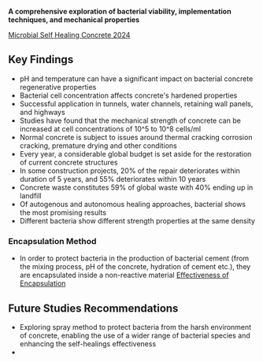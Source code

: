 **A comprehensive exploration of bacterial viability, implementation techniques, and mechanical properties**

[Microbial Self Healing Concrete 2024](https://www.sciencedirect.com/science/article/pii/S2238785424002618)
## Key Findings

- pH and temperature can have a significant impact on bacterial concrete regenerative properties
- Bacterial cell concentration affects concrete's hardened properties
- Successful application in tunnels, water channels, retaining wall panels, and highways
- Studies have found that the mechanical strength of concrete can be increased at cell concentrations of 10^5 to 10^8 cells/ml
- Normal concrete is subject to issues around thermal cracking corrosion cracking, premature drying and other conditions
- Every year, a considerable global budget is set aside for the restoration of current concrete structures
- In some construction projects, 20% of the repair deteriorates within duration of 5 years, and 55% deteriorates within 10 years
- Concrete waste constitutes 59% of global waste with 40% ending up in landfill
- Of autogenous and autonomous healing approaches, bacterial shows the most promising results
- Different bacteria show different strength properties at the same density

### Encapsulation Method

- In order to protect bacteria in the production of bacterial cement (from the mixing process, pH of the concrete, hydration of cement etc.), they are encapsulated inside a non-reactive material [Effectiveness of Encapsulation](https://www.sciencedirect.com/science/article/abs/pii/S221478532035656X) 
## Future Studies Recommendations

- Exploring spray method to protect bacteria from the harsh environment of concrete, enabling the use of a wider range of bacterial species and enhancing the self-healings effectiveness
- 